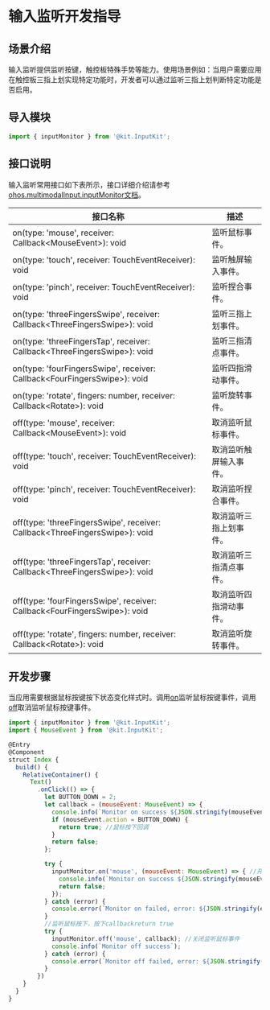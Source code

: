 # 输入监听开发指导

## 场景介绍

输入监听提供监听按键，触控板特殊手势等能力。使用场景例如：当用户需要应用在触控板三指上划实现特定功能时，开发者可以通过监听三指上划判断特定功能是否启用。

## 导入模块

```js
import { inputMonitor } from '@kit.InputKit';
```

## 接口说明

输入监听常用接口如下表所示，接口详细介绍请参考[ohos.multimodalInput.inputMonitor文档](../../reference/apis-input-kit/js-apis-inputmonitor-sys.md)。

| 接口名称  | 描述 |
| ------------------------------------------------------------ | -------------------------- |
| on(type: 'mouse', receiver: Callback&lt;MouseEvent&gt;): void |监听鼠标事件。 |
| on(type: 'touch', receiver: TouchEventReceiver): void | 监听触屏输入事件。 |
| on(type: 'pinch', receiver: TouchEventReceiver): void | 监听捏合事件。 |
| on(type: 'threeFingersSwipe', receiver: Callback&lt;ThreeFingersSwipe&gt;): void | 监听三指上划事件。 |
| on(type: 'threeFingersTap', receiver: Callback&lt;ThreeFingersSwipe&gt;): void | 监听三指清点事件。 |
| on(type: 'fourFingersSwipe', receiver: Callback&lt;FourFingersSwipe&gt;): void | 监听四指滑动事件。 |
| on(type: 'rotate', fingers: number, receiver: Callback&lt;Rotate&gt;): void | 监听旋转事件。 |
| off(type: 'mouse', receiver: Callback&lt;MouseEvent&gt;): void |取消监听鼠标事件。 |
| off(type: 'touch', receiver: TouchEventReceiver): void | 取消监听触屏输入事件。 |
| off(type: 'pinch', receiver: TouchEventReceiver): void | 取消监听捏合事件。 |
| off(type: 'threeFingersSwipe', receiver: Callback&lt;ThreeFingersSwipe&gt;): void | 取消监听三指上划事件。 |
| off(type: 'threeFingersTap', receiver: Callback&lt;ThreeFingersSwipe&gt;): void | 取消监听三指清点事件。 |
| off(type: 'fourFingersSwipe', receiver: Callback&lt;FourFingersSwipe&gt;): void | 取消监听四指滑动事件。 |
| off(type: 'rotate', fingers: number, receiver: Callback&lt;Rotate&gt;): void | 取消监听旋转事件。 |

## 开发步骤

当应用需要根据鼠标按键按下状态变化样式时。调用[on](../../reference/apis-input-kit/js-apis-inputmonitor-sys.md#inputmonitoronmouse9)监听鼠标按键事件，调用[off](../../reference/apis-input-kit/js-apis-inputmonitor-sys.md#inputmonitoroffmouse9)取消监听鼠标按键事件。

```js
import { inputMonitor } from '@kit.InputKit';
import { MouseEvent } from '@kit.InputKit';

@Entry
@Component
struct Index {
  build() {
    RelativeContainer() {
      Text()
        .onClick(() => {
          let BUTTON_DOWN = 2;
          let callback = (mouseEvent: MouseEvent) => {
            console.info(`Monitor on success ${JSON.stringify(mouseEvent)}`);
            if (mouseEvent.action = BUTTON_DOWN) {
              return true; //鼠标按下回调
            }
            return false;
          };

          try {
            inputMonitor.on('mouse', (mouseEvent: MouseEvent) => { //开始监听鼠标事件
              console.info(`Monitor on success ${JSON.stringify(mouseEvent)}`);
              return false;
            });
          } catch (error) {
            console.error(`Monitor on failed, error: ${JSON.stringify(error, ["code", "message"])}`);
          }
          //监听鼠标按下，按下callbackreturn true
          try {
            inputMonitor.off('mouse', callback); //关闭监听鼠标事件
            console.info(`Monitor off success`);
          } catch (error) {
            console.error(`Monitor off failed, error: ${JSON.stringify(error, ["code", "message"])}`);
          }
        })
    }
  }
}
```